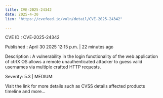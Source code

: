 ```yaml
---
title: CVE-2025-24342
date: 2025-4-30
lien: "https://cvefeed.io/vuln/detail/CVE-2025-24342"

---
```


CVE ID : CVE-2025-24342

Published :  April 30
2025
12:15 p.m. | 22 minutes ago

Description : A vulnerability in the login functionality of the web application of ctrlX OS allows a remote unauthenticated attacker to guess valid usernames via multiple crafted HTTP requests.

Severity: 5.3 | MEDIUM

Visit the link for more details
such as CVSS details
affected products
timeline
and more...
